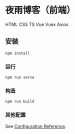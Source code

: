 # 夜雨博客（前端）

HTML CSS TS Vue Vuex Axios

## 安装
```
npm install
```

### 运行
```
npm run serve
```

### 构造
```
npm run build
```

### 其他配置
See [Configuration Reference](https://cli.vuejs.org/config/).
